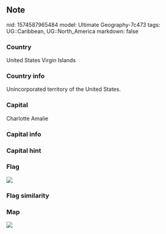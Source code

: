 ## Note
nid: 1574587965484
model: Ultimate Geography-7c473
tags: UG::Caribbean, UG::North_America
markdown: false

### Country
United States Virgin Islands

### Country info
Unincorporated territory of the United States.

### Capital
Charlotte Amalie

### Capital info


### Capital hint


### Flag
<img src="ug-flag-united_states_virgin_islands.svg">

### Flag similarity


### Map
<img src="ug-map-united_states_virgin_islands.png">

